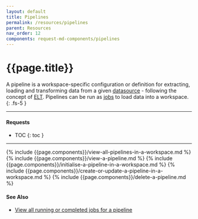 ```yaml
---
layout: default
title: Pipelines
permalink: /resources/pipelines
parent: Resources
nav_order: 12
components: request-md-components/pipelines
---
```


# {{page.title}}

A pipeline is a workspace-specific configuration or definition for extracting, loading and transforming data from a given [datasource](datasources) - following the concept of [ELT](https://en.wikipedia.org/wiki/Extract,_load,_transform). Pipelines can be run as [jobs](jobs) to load data into a workspace.
{: .fs-5 }

---

#### Requests

- TOC
{: toc }

---

{% include {{page.components}}/view-all-pipelines-in-a-workspace.md %}
{% include {{page.components}}/view-a-pipeline.md %}
{% include {{page.components}}/initialise-a-pipeline-in-a-workspace.md %}
{% include {{page.components}}/create-or-update-a-pipeline-in-a-workspace.md %}
{% include {{page.components}}/delete-a-pipeline.md %}

#### See Also

- [View all running or completed jobs for a pipeline](jobs#view-all-running-or-completed-jobs-for-a-pipeline)
